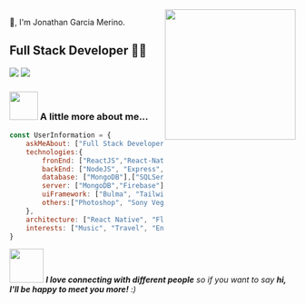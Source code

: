 <img align='right' src="https://media.giphy.com/media/M9gbBd9nbDrOTu1Mqx/giphy.gif" width="230">

🙏, I'm Jonathan Garcia Merino.  
## Full Stack Developer 👨‍💻

[![](https://img.shields.io/badge/Facebook-Jonathan-blue)](https://www.facebook.com/Jonagarme20)
[![](https://img.shields.io/badge/Gmail-garciajonathan268@gmail.com-red)](mailto:garciajonathan268@gmail.com)


### <img src="https://media.giphy.com/media/VgCDAzcKvsR6OM0uWg/giphy.gif" width="50"> A little more about me...  


```javascript
const UserInformation = {
    askMeAbout: ["Full Stack Developer - C#"],
    technologies:{
        fronEnd: ["ReactJS","React-Native","HTML","CSS", "JavaScript", "Flutter"],
        backEnd: ["NodeJS", "Express", "Golang", "C", ".NET"],
        database: ["MongoDB"],["SQLServer, Mysql"]
        server: ["MongoDB","Firebase"],
        uiFramework: ["Bulma", "TailwindCSS", "Bootstrap", "ASPNET ZERO"],
        others:["Photoshop", "Sony Vegas"]
    },
    architecture: ["React Native", "Flutter"],
    interests: ["Music", "Travel", "English", "Spanish"]
}
```

<img src="https://media.giphy.com/media/LnQjpWaON8nhr21vNW/giphy.gif" width="60"> <em><b>I love connecting with different people</b> so if you want to say <b>hi, I'll be happy to meet you more!</b> :)</em>
